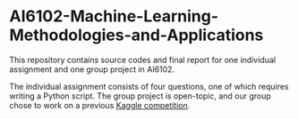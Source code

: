# AI6102-Machine-Learning-Methodologies-and-Applications

This repository contains source codes and final report for one individual assignment and one group project in AI6102.

The individual assignment consists of four questions, one of which requires writing a Python script. The group project is open-topic, and our group chose to work on a previous [Kaggle competition](https://www.kaggle.com/competitions/icr-identify-age-related-conditions/overview). 
